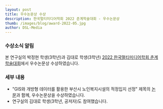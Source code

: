 ```yaml
---
layout: post
title: 우수논문상 수상
description: 한국멀티미디어학회 2022 춘계학술대회 - 우수논문상
thumb: /images/blog/award-2022-05.jpg
author: DSL-Media
---
```


### 수상소식 알림

본 연구실의 박정현 학생(3학년)과 김대로 학생(3학년) [2022 한국멀티미디어학회 춘계학술대회](http://kmms.or.kr/)에서 우수논문상 수상하였습니다.

### 세부 내용

- "GIS와 개방형 데이터를 활용한 부산시 노인복지시설의 적정입지 선정" 제목의 [논문](https://datasciencelabs.org/papers/gis-open-data-busan/)과 함께, 우수논문상을 수상하였습니다.
- 연구실의 김대로 학생(3학년, 공저자)도 참여했습니다.

 